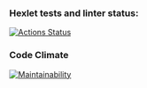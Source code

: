 ### Hexlet tests and linter status:
[![Actions Status](https://github.com/A-Kimpo/frontend-bootcamp-project-12/workflows/hexlet-check/badge.svg)](https://github.com/A-Kimpo/frontend-bootcamp-project-12/actions)

### Code Climate
[![Maintainability](https://api.codeclimate.com/v1/badges/91951686d0b7f66ec5cd/maintainability)](https://codeclimate.com/github/A-Kimpo/frontend-bootcamp-project-12/maintainability)
